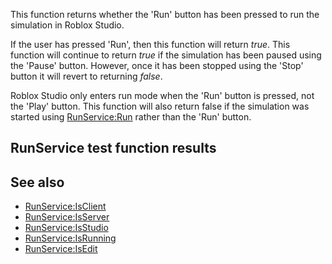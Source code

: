 This function returns whether the 'Run' button has been pressed to run the simulation in Roblox Studio.

If the user has pressed 'Run', then this function will return _true_. This function will continue to return _true_ if the simulation has been paused using the 'Pause' button. However, once it has been stopped using the 'Stop' button it will revert to returning _false_.

Roblox Studio only enters run mode when the 'Run' button is pressed, not the 'Play' button. This function will also return false if the simulation was started using [RunService:Run](https://developer.roblox.com/en-us/api-reference/function/RunService/Run) rather than the 'Run' button.

RunService test function results
--------------------------------

See also
--------

*   [RunService:IsClient](https://developer.roblox.com/en-us/api-reference/function/RunService/IsClient)
*   [RunService:IsServer](https://developer.roblox.com/en-us/api-reference/function/RunService/IsServer)
*   [RunService:IsStudio](https://developer.roblox.com/en-us/api-reference/function/RunService/IsStudio)
*   [RunService:IsRunning](https://developer.roblox.com/en-us/api-reference/function/RunService/IsRunning)
*   [RunService:IsEdit](https://developer.roblox.com/en-us/api-reference/function/RunService/IsEdit)